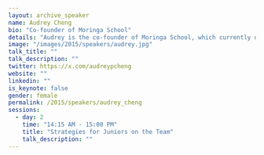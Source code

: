 ```yaml
---
layout: archive_speaker
name: Audrey Cheng
bio: "Co-founder of Moringa School"
details: "Audrey is the co-founder of Moringa School, which currently offers a 12-week, immersive program training world-class web and mobile developers. She's passionate about providing education and access so people can reach their human potential, and she sees tech as one of the most powerful outlets to impact."
image: "/images/2015/speakers/audrey.jpg"
talk_title: ""
talk_description: ""
twitter: https://x.com/audreypcheng
website: ""
linkedin: ""
is_keynote: false
gender: female
permalink: /2015/speakers/audrey_cheng
sessions:
  - day: 2
    time: "14:15 AM - 15:00 PM"
    title: "Strategies for Juniors on the Team"
    talk_description: ""
---
```

